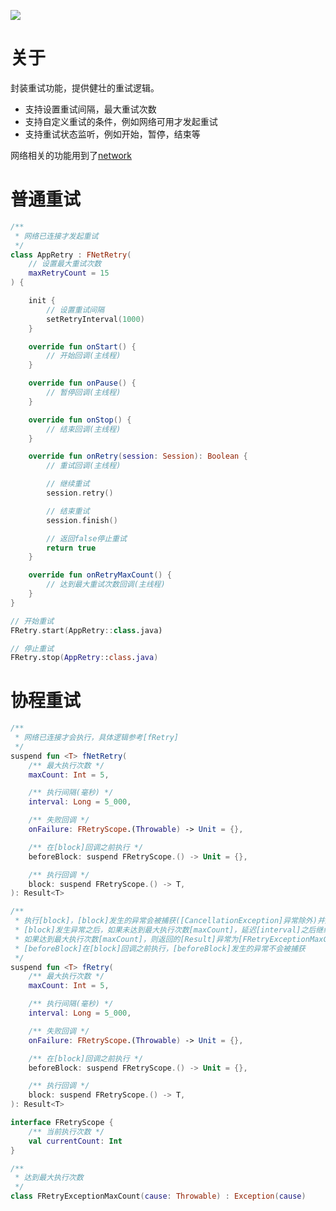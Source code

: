 [![](https://jitpack.io/v/zj565061763/retry.svg)](https://jitpack.io/#zj565061763/retry)

# 关于

封装重试功能，提供健壮的重试逻辑。

* 支持设置重试间隔，最大重试次数
* 支持自定义重试的条件，例如网络可用才发起重试
* 支持重试状态监听，例如开始，暂停，结束等

网络相关的功能用到了[network](https://github.com/zj565061763/network)

# 普通重试

```kotlin
/**
 * 网络已连接才发起重试
 */
class AppRetry : FNetRetry(
    // 设置最大重试次数
    maxRetryCount = 15
) {

    init {
        // 设置重试间隔
        setRetryInterval(1000)
    }

    override fun onStart() {
        // 开始回调(主线程)
    }

    override fun onPause() {
        // 暂停回调(主线程)
    }

    override fun onStop() {
        // 结束回调(主线程)
    }

    override fun onRetry(session: Session): Boolean {
        // 重试回调(主线程)

        // 继续重试
        session.retry()

        // 结束重试
        session.finish()

        // 返回false停止重试
        return true
    }

    override fun onRetryMaxCount() {
        // 达到最大重试次数回调(主线程)
    }
}
```

```kotlin
// 开始重试
FRetry.start(AppRetry::class.java)

// 停止重试
FRetry.stop(AppRetry::class.java)
```

# 协程重试

```kotlin
/**
 * 网络已连接才会执行，具体逻辑参考[fRetry]
 */
suspend fun <T> fNetRetry(
    /** 最大执行次数 */
    maxCount: Int = 5,

    /** 执行间隔(毫秒) */
    interval: Long = 5_000,

    /** 失败回调 */
    onFailure: FRetryScope.(Throwable) -> Unit = {},

    /** 在[block]回调之前执行 */
    beforeBlock: suspend FRetryScope.() -> Unit = {},

    /** 执行回调 */
    block: suspend FRetryScope.() -> T,
): Result<T>
```

```kotlin
/**
 * 执行[block]，[block]发生的异常会被捕获([CancellationException]异常除外)并通知[onFailure]，[onFailure]的异常不会被捕获，
 * [block]发生异常之后，如果未达到最大执行次数[maxCount]，延迟[interval]之后继续执行[block]；
 * 如果达到最大执行次数[maxCount]，则返回的[Result]异常为[FRetryExceptionMaxCount]并携带最后一次的异常，
 * [beforeBlock]在[block]回调之前执行，[beforeBlock]发生的异常不会被捕获
 */
suspend fun <T> fRetry(
    /** 最大执行次数 */
    maxCount: Int = 5,

    /** 执行间隔(毫秒) */
    interval: Long = 5_000,

    /** 失败回调 */
    onFailure: FRetryScope.(Throwable) -> Unit = {},

    /** 在[block]回调之前执行 */
    beforeBlock: suspend FRetryScope.() -> Unit = {},

    /** 执行回调 */
    block: suspend FRetryScope.() -> T,
): Result<T>
```

```kotlin
interface FRetryScope {
    /** 当前执行次数 */
    val currentCount: Int
}
```

```kotlin
/**
 * 达到最大执行次数
 */
class FRetryExceptionMaxCount(cause: Throwable) : Exception(cause)
```